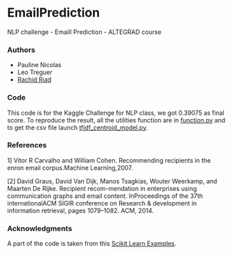 # EmailPrediction
NLP challenge - Emaill Prediction - ALTEGRAD course

### Authors
- Pauline Nicolas
- Leo Treguer
- [Rachid Riad](https://rachine.github.io/)

### Code

This code is for the Kaggle Challenge for NLP class, we got 0.39075 as final score. To reproduce the result, all the utilities function are in [function.py](https://github.com/Rachine/EmailPrediction/blob/master/function.py) and to get the csv file launch [tfidf_centroid_model.py](https://github.com/Rachine/EmailPrediction/blob/master/tfidf_centroid_model.py).

### References
1]  Vitor R Carvalho and William Cohen.  Recommending recipients in the enron email corpus.Machine Learning,2007.

[2]  David Graus,  David Van Dijk,  Manos Tsagkias,  Wouter Weerkamp,  and Maarten De Rijke.  Recipient recom-mendation in enterprises using communication graphs and email content. InProceedings of the 37th internationalACM SIGIR conference on Research & development in information retrieval, pages 1079–1082. ACM, 2014.

### Acknowledgments
A part of the code is taken from this [Scikit Learn Examples](http://scikit-learn.org/).
